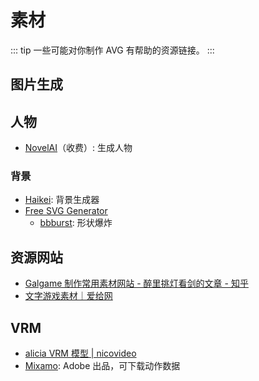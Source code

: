 # 素材

::: tip
一些可能对你制作 AVG 有帮助的资源链接。
:::

## 图片生成

## 人物

- [NovelAI](https://novelai.net/image)（收费）: 生成人物

### 背景

- [Haikei](https://app.haikei.app/): 背景生成器
- [Free SVG Generator](https://fffuel.co/)
  - [bbburst](https://fffuel.co/bbburst/): 形状爆炸

## 资源网站

- [Galgame 制作常用素材网站 - 醉里挑灯看剑的文章 - 知乎](https://zhuanlan.zhihu.com/p/394051701)
- [文字游戏素材｜爱给网](https://www.aigei.com/avg)

## VRM

- [alicia VRM 模型 | nicovideo](https://3d.nicovideo.jp/alicia/)
- [Mixamo](https://www.mixamo.com/): Adobe 出品，可下载动作数据
